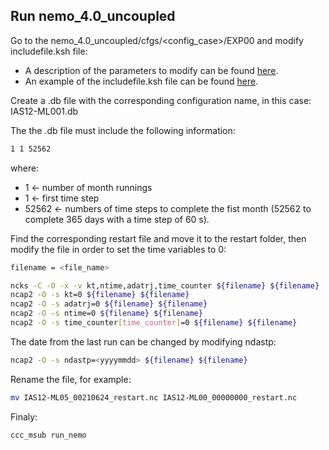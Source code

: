 ## Run nemo_4.0_uncoupled

Go to the nemo_4.0_uncoupled/cfgs/<config_case>/EXP00 and modify includefile.ksh file:

- A description of the parameters to modify can be found [here](Parameters_to_modify_includefile.ksh.md).
- An example of the includefile.ksh file can be found [here](https://github.com/marcolarranaga/ias12wiki/tree/master/models/nemo4.0/run/uncoupled/includefile.ksh).

Create a .db file with the corresponding configuration name, in this case: IAS12-ML001.db

The the .db file must include the following information:

```bash
1 1 52562
```

where:

- 1     &larr; number of month runnings
- 1     &larr; first time step
- 52562 &larr; numbers of time steps to complete the fist month (52562 to complete 365 days with a time step of 60 s).

Find the corresponding restart file and move it to the restart folder, then modify the file in order to set the time variables to 0:
```bash
filename = <file_name>

ncks -C -O -x -v kt,ntime,adatrj,time_counter ${filename} ${filename}
ncap2 -O -s kt=0 ${filename} ${filename}
ncap2 -O -s adatrj=0 ${filename} ${filename}
ncap2 -O -s ntime=0 ${filename} ${filename}
ncap2 -O -s time_counter[time_counter]=0 ${filename} ${filename}
```

The date from the last run can be changed by modifying ndastp:
```bash
ncap2 -O -s ndastp=<yyyymmdd> ${filename} ${filename}
```

Rename the file, for example:
```bash
mv IAS12-ML05_00210624_restart.nc IAS12-ML00_00000000_restart.nc
```

Finaly:
```bash
ccc_msub run_nemo
```
